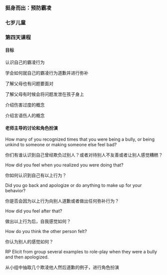 ### 挺身而出：预防霸凌

### 七岁儿童

### 第四天课程

#### 目标

认识自己的霸凌行为

学会如何就自己的霸凌行为道歉并进行弥补

了解父母也有问题要面对

了解父母有时候会将问题发泄在孩子身上

介绍伤害过度的概念

介绍言语伤人的概念

#### 老师主导的讨论和角色扮演

How many of you recognized times that you were being a bully, or being unkind to someone or making someone else feel bad?

你们有谁认识到自己曾经欺负过别人？或者对待别人不友善或者让别人感觉糟糕？

How did you feel when you realized you were doing that?

你如何认识到自己有以上行为？

Did you go back and apologize or do anything to make up for your behavior?

你是否会因为以上行为向别人道歉或者做出任何弥补行为？

How did you feel after that?

做出以上行为后，自我感觉如何？

How do you think the other person felt?

你认为别人的感觉如何？

RP Elicit from group several examples to role-play when they were a bully and then apologized.

从小组中抽取几个欺凌他人然后道歉的例子，进行角色扮演
